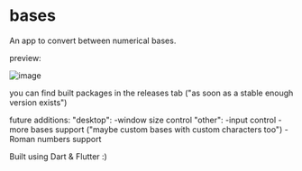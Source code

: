 # bases

An app to convert between numerical bases.

preview:

![image](https://user-images.githubusercontent.com/37732484/160165821-b6eb1aeb-e95f-4e14-a9e3-858e22f6c8fd.png)

you can find built packages in the releases tab ("as soon as a stable enough version exists")

future additions:
"desktop":
-window size control
"other":
-input control
-more bases support ("maybe custom bases with custom characters too")
-Roman numbers support

Built using Dart & Flutter :)
